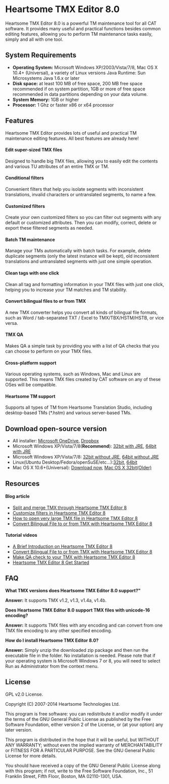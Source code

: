
Heartsome TMX Editor 8.0
================================

Heartsome TMX Editor 8.0 is a powerful TM maintenance tool for all CAT software. It provides many useful and practical functions besides common editing features, allowing you to perform TM maintenance tasks easily, simply and all with one tool.

## System Requirements

- **Operating System:** Microsoft Windows XP/2003/Vista/7/8, Mac OS X 10.4+ (Universal), a variety of Linux versions Java Runtime: Sun Microsystems Java 1.6.x or later- **Disk space:** at least 100 MB of free space, 200 MB free space recommended if on system partition, 1GB or more of free space recommended in data partitions depending on your data volume.- **System Memory:** 1GB or higher- **Processor:** 1 Ghz or faster x86 or x64 processor

## Features

Heartsome TMX Editor provides lots of useful and practical TM maintenance editing features. All best features are already here!

#### Edit super-sized TMX files

Designed to handle big TMX files, allowing you to easily edit the contents and various TU attributes of an entire TMX or TM.

#### Conditional filters

Convenient filters that help you isolate segments with inconsistent translations, invalid characters or untranslated segments, to name a few.

#### Customized filters

Create your own customized filters so you can filter out segments with any default or customized attributes. Then you can modify, correct, delete or export these filtered segments as needed.


#### Batch TM maintenance

Manage your TMs automatically with batch tasks. For example, delete duplicate segments (only the latest instance will be kept), old inconsistent translations and untranslated segments with just one simple operation.

#### Clean tags with one click

Clean all tag and formatting information in your TMX files with just one click, helping you to increase your TM matches and TM stability.

#### Convert bilingual files to or from TMX

A new TMX converter helps you convert all kinds of bilingual file formats, such as Word / tab-separated TXT / Excel to TMX/TBX/HSTM/HSTB, or vice versa.

#### TMX QA

Makes QA a simple task by providing you with a list of QA checks that you can choose to perform on your TMX files.

#### Cross-platform support

Various operating systems, such as Windows, Mac and Linux are supported. This means TMX files created by CAT software on any of these OSes will be compatible.

#### Heartsome TM support

Supports all types of TM from Heartsome Translation Studio, including desktop-based TMs (*.hstm) and various server-based TMs.

## Download open-source version

- All installer: [Microsoft OneDrive](https://onedrive.live.com/redir?resid=A132898840765207!108&authkey=!ADuuiyhuvMU30nU&ithint=folder%2c.zip), [Dropbox](https://www.dropbox.com/sh/15tz6sdr1ibp6s7/AADNAUCxKleoM1IZVqGbrUOga)
- Microsoft Windows XP/Vista/7/8(**Recommend**): [32bit with JRE](http://1drv.ms/1x4O11N), [64bit with JRE](http://1drv.ms/1z66oX3)
- Microsoft Windows XP/Vista/7/8: [32bit without JRE](http://1drv.ms/1x4O2D2), [64bit without JRE](http://1drv.ms/1x4NU6n)
- Linux(Ubuntu Desktop/Fedora/openSuSE/etc...):[32bit](http://1drv.ms/1x4NFZ0), [64bit](http://1drv.ms/1x4Nyww)
- Mac OS X 10.6+(Universal): [Download now](http://1drv.ms/1z66cab), [Mac OS X 32bit(Older)](http://1drv.ms/1z66hL1)


## Resources

#### Blog article

- [Split and merge TMX through Heartsome TMX Editor 8](http://blog.heartsome.net/skills-tips/335.html)
- [Customize filters in Heartsome TMX Editor 8](http://blog.heartsome.net/skills-tips/327.html)
- [How to open very large TMX file in Heartsome TMX Editor 8](http://blog.heartsome.net/skills-tips/338.html)
- [Convert Bilingual File to or from TMX with Heartsome TMX Editor 8](http://blog.heartsome.net/skills-tips/344.html)

#### Tutorial videos

- [A Brief Introduction on Heartsome TMX Editor 8](http://www.youtube.com/watch?v=Ojj9wN7RsKc)
- [Convert Bilingual File to or from TMX with Heartsome TMX Editor 8](http://www.youtube.com/watch?v=rvg3pzzvgGQ)
- [Make QA check to your TMX with Heartsome TMX Editor 8](http://www.youtube.com/watch?v=67lZ4WDc5jU)
- [Heartsome TMX Editor 8 Get Started](http://www.youtube.com/watch?v=noMAkzZPcIA)


## FAQ

**What TMX versions does Heartsome TMX Editor 8.0 support?"**

**Answer:** It supports TMX v1.2, v1.3, v1.4a, v1.4b.

**Does Heartsome TMX Editor 8.0 support TMX files with unicode-16 encoding?**

**Answer:** It supports TMX files with any encoding and can convert from one TMX file encoding to any other specified encoding.

**How do I install Heartsome TMX Editor 8.0?**

**Answer:** Simply unzip the downloaded zip package and then run the executable file in the folder. No installation is needed. Please note that if your operating system is Microsoft Windows 7 or 8, you will need to select Run as Administrator from the context menu.

	
## License

GPL v2.0 License.

Copyright (C) 2007-2014 Heartsome Technologies Ltd.

This program is free software: you can redistribute it and/or modify it under the terms of the GNU General Public License as published by the Free Software Foundation, either version 2 of the License, or (at your option) any later version.

This program is distributed in the hope that it will be useful, but WITHOUT ANY WARRANTY; without even the implied warranty of MERCHANTABILITY or FITNESS FOR A PARTICULAR PURPOSE.  See the GNU General Public License for more details.

You should have received a copy of the GNU General Public License along with this program; if not, write to the Free Software Foundation, Inc., 51 Franklin Street, Fifth Floor, Boston, MA  02110-1301, USA.




